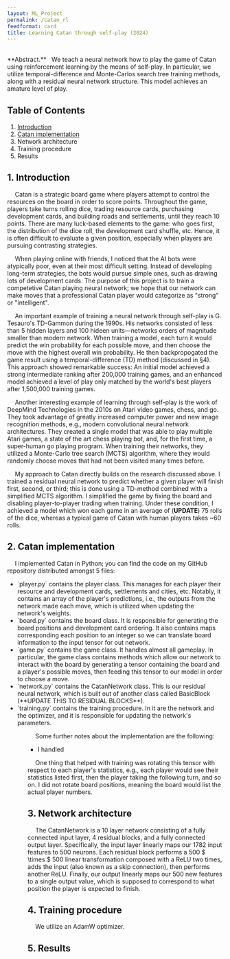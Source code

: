 ```yaml
---
layout: ML_Project
permalink: /catan_rl
feedformat: card
title: Learning Catan through self-play (2024)
---
```

<br>
**Abstract.** &nbsp; We teach a neural network how to play the game of Catan using reinforcement learning by the means of self-play. In particular, we utilize temporal-difference and Monte-Carlos search tree training methods, along with a residual neural network structure. This model achieves an amature level of play.


## Table of Contents

1. [Introduction](#1-introduction)
2. [Catan implementation](#2-catan-implementation)
3. Network architecture
4. Training procedure
5. Results


## 1. Introduction

&emsp; Catan is a strategic board game where players attempt to control the resources on the board in order to score points. Throughout the game, players take turns rolling dice, trading resource cards, purchasing development cards, and building roads and settlements, until they reach 10 points. There are many luck-based elements to the game: who goes first, the distribution of the dice roll, the development card shuffle, etc. Hence, it is often difficult to evaluate a given position, especially when players are pursuing contrasting strategies.

&emsp; When playing online with friends, I noticed that the AI bots were atypically poor, even at their most difficult setting. Instead of developing long-term strategies, the bots would pursue simple ones, such as drawing lots of development cards. The purpose of this project is to train a competetive Catan playing neural network; we hope that our network can make moves that a professional Catan player would categorize as "strong" or "intelligent".

&emsp; An important example of training a neural network through self-play is G. Tesauro's TD-Gammon during the 1990s. His networks consisted of less than 5 hidden layers and 100 hideen units—networks orders of magnitude smaller than modern network. When training a model, each turn it would predict the win probability for each possible move, and then choose the move with the highest overall win probability. He then backpropogated the game result using a temporal-difference (TD) method (discussed in §4). This approach showed remarkable success: An initial model achieved a strong intermediate ranking after 200,000 training games, and an enhanced model achieved a level of play only matched by the world's best players after 1,500,000 training games.

&emsp; Another interesting example of learning through self-play is the work of DeepMind Technologies in the 2010s on Atari video games, chess, and go. They took advantage of greatly increased computer power and new image recognition methods, e.g., modern convolutional neural network architectures. They created a single model that was able to play multiple Atari games, a state of the art chess playing bot, and, for the first time, a super-human go playing program. When training their networks, they utilized a Monte-Carlo tree search (MCTS) algorithm, where they would randomly choose moves that had not been visited many times before.

&emsp; My approach to Catan directly builds on the research discussed above. I trained a residual neural network to predict whether a given player will finish first, second, or third; this is done using a TD-method combined with a simplified MCTS algorithm. I simplified the game by fixing the board and disabling player-to-player trading when training. Under these condition, I achieved a model which won each game in an average of (**UPDATE**) 75 rolls of the dice, whereas a typical game of Catan with human players takes ~60 rolls.


## 2. Catan implementation

&emsp; I implemented Catan in Python; you can find the code on my GitHub repository distributed amongst 5 files: 

<ul>

<li>`player.py` contains the player class. This manages for each player their resource and development cards, settlements and cities, etc. Notably, it contains an array of the player's predictions, i.e., the outputs from the network made each move, which is utilized when updating the network's weights.</li>

<li>`board.py` contains the board class. It is responsible for generating the board positions and development card ordering. It also contains maps corresponding each position to an integer so we can translate board information to the input tensor for out network.</li>

<li>`game.py` contains the game class. It handles almost all gameplay. In particular, the game class contains methods which allow our network to interact with the board by generating a tensor containing the board and a player's possible moves, then feeding this tensor to our model in order to choose a move.</li>

<li>`network.py` contains the CatanNetwork class. This is our residual neural network, which is built out of another class called BasicBlock (**UPDATE THIS TO RESIDUAL BLOCKS**).</li>

<li>`training.py` contains the training procedure. In it are the network and the optimizer, and it is responsible for updating the network's parameters.</li>

<ul>

&emsp; Some further notes about the implementation are the following:

- I handled 

&emsp; One thing that helped with training was rotating this tensor with respect to each player's statistics, e.g., each player would see their statistics listed first, then the player taking the following turn, and so on. I did not rotate board positions, meaning the board would list the actual player numbers. 


## 3. Network architecture

&emsp; The CatanNetwork is a 10 layer network consisting of a fully connected input layer, 4 residual blocks, and a fully connected output layer. Specifically, the input layer linearly maps our 1782 input features to 500 neurons. Each residual block performs a 500 $ \times $ 500 linear transformation composed with a ReLU two times, adds the input (also known as a skip connection), then performs another ReLU. Finally, our output linearly maps our 500 new features to a single output value, which is supposed to correspond to what position the player is expected to finish.


## 4. Training procedure

&emsp; We utilize an AdamW optimizer.


## 5. Results 